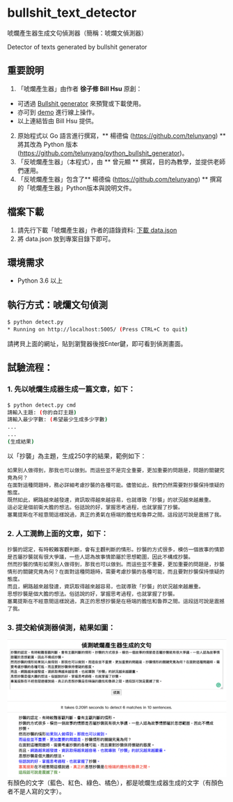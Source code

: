 # bullshit_text_detector

唬爛產生器生成文句偵測器（簡稱：唬爛文偵測器）

Detector of texts generated by bullshit generator

## 重要說明
1. 「唬爛產生器」由作者 **徐子修 Bill Hsu** 原創：
  - 可透過 [Bullshit generator](https://github.com/StillFantastic/bullshit "唬爛產生器") 來預覽或下載使用。
  - 亦可到 [demo](https://howtobullshit.me/ "線上展示") 進行線上操作。
  - 以上連結皆由 Bill Hsu 提供。
2. 原始程式以 Go 語言進行撰寫，** 楊德倫 (https://github.com/telunyang) ** 將其改為 Python 版本 (https://github.com/telunyang/python_bullshit_generator)。
3. 「反唬爛產生器」（本程式），由 ** 曾元顯 ** 撰寫，目的為教學，並提供老師們運用。
4. 「反唬爛產生器」包含了** 楊德倫 (https://github.com/telunyang) ** 撰寫的「唬爛產生器」Python版本與說明文件。

## 檔案下載
1. 請先行下載「唬爛產生器」作者的語錄資料: [下載 data.json](https://raw.githubusercontent.com/StillFantastic/bullshit/master/generator/data.json "data.json")
2. 將 data.json 放到專案目錄下即可。

## 環境需求
- Python 3.6 以上

## 執行方式：唬爛文句偵測
```bash
$ python detect.py
* Running on http://localhost:5005/ (Press CTRL+C to quit)
```
請拷貝上面的網址，貼到瀏覽器後按Enter鍵，即可看到偵測畫面。

## 試驗流程：
### 1. 先以唬爛生成器生成一篇文章，如下：
```bash
$ python detect.py cmd
請輸入主題: (你的自訂主題)
請輸入最少字數: (希望最少生成多少字數)
...
...
(生成結果)
```
以「抄襲」為主題，生成250字的結果，範例如下：
```
如果別人做得到，那我也可以做到。而這些並不是完全重要，更加重要的問題是，問題的關鍵究竟為何？
在面對這種問題時，務必詳細考慮抄襲的各種可能。儘管如此，我們仍然需要對抄襲保持懷疑的態度。
既然如此，網路越來越發達，資訊取得越來越容易，也就導致「抄襲」的狀況越來越嚴重。
這必定是個前衛大膽的想法。俗話說的好，掌握思考過程，也就掌握了抄襲。
塞萬提斯在不經意間這樣說過，真正的勇氣在極端的膽怯和魯莽之間。這段話可說是震撼了我。
```

### 2. 人工潤飾上面的文章，如下：
```
抄襲的認定，有時較難客觀判斷，會有主觀判斷的情形。抄襲的方式很多，模仿一個故事的情節是否屬抄襲就有很大爭議，一些人認為故事情節屬於思想範圍，因此不構成抄襲。
然而抄襲的情形如果別人做得到，那我也可以做到。而這些並不重要，更加重要的問題是，抄襲情形的關鍵究竟為何？在面對這種問題時，需要考慮抄襲的各種可能，而且要對抄襲保持懷疑的態度。
而且，網路越來越發達，資訊取得越來越容易，也就導致「抄襲」的狀況越來越嚴重。
思想抄襲是個大膽的想法。俗話說的好，掌握思考過程，也就掌握了抄襲。
塞萬提斯在不經意間這樣說過，真正的思想抄襲是在極端的膽怯和魯莽之間。這段話可說是震撼了我。
```

### 3. 提交給偵測器偵測，結果如圖：
![detected text](detected_text.png)
有顏色的文字（藍色、紅色、綠色、橘色），都是唬爛生成器生成的文字（有顏色者不是人寫的文字）。
